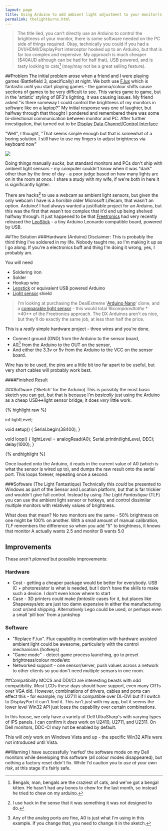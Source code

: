 ```yaml
---
layout: page
title: Using Arduino to add ambient light adjustment to your monitor(s)
permalink: thelightburns.html
---
```


> The title lied, you can't directly use an Arduino to control the brightness of your monitor, there is some software needed on the PC side of things required. Okay, technically you could if you had a DVI/HDMI/DisplayPort interceptor hooked up to an Arduino, but that is far too complex and expensive. My approach is much cheaper ($40AUD although can be had for half that), USB powered, and is tasty looking to cats[^2] (may/may not be a great selling feature).

##Problem
The initial problem arose when a friend and I were playing games (Battlefield 3, specifically) at night. We both use [F.lux](http://stereopsis.com/flux/) which is fantastic *until* you start playing games - the gamma/colour shifts cause sections of games to be very difficult to see. This varies game to game, but in the 'artistic' styling of BF3's lighting, it was causing issues. My friend asked "is there someway I could control the brightness of my monitors in software like on a laptop?" My initial response was one of laughter, but halfway through that thought I pondered and remembered there was some bi-directional communication between monitor and PC. After further investigation, that turned out to be [Display Data Channel/Control Interface](http://en.wikipedia.org/wiki/Display_Data_Channel)

"Well", I thought, "That seems simple enough but that is somewhat of a boring solution. I still have to use my fingers to adjust brightness via keyboard now"

![](http://www.howtogeek.com/geekers/up/sshot4f07447e46648.jpg)

Doing things manually *sucks*, but standard monitors and PCs don't ship with ambient light sensors - my computer couldn't know when it was "dark" other than by the time of day - a poor judge based on how many lights are on in the room at once. I share a study with my wife, if we're both in here it is significantly lighter.

There are hacks[^1] to use a webcam as ambient light sensors, but given the only webcam I have is a *horrible* older Microsoft Lifecam, that wasn't an option. Arduino! I had always wanted a justifiable project for an Arduino, but this was the first that wasn't too complex that it'd end up being shelved halfway through. It just happened to be that [Freetronics](http://www.freetronics.com/) had very recently released the [LeoStick](http://www.freetronics.com/products/leostick#.UFpM0o0gfX4) - a tiny Arduino Leonardo compatible board, powered by USB.

##The Solution
###Hardware (Arduino)
Disclaimer: This is probably the third thing I've soldered in my life. Nobody taught me, so I'm making it up as I go along. If you're a electronics buff and thing I'm doing it wrong, yes, I probably am. 

You will need

* Soldering iron
* Solder
* Hookup wire
* [Leostick](http://www.freetronics.com/products/leostick#.UFpM0o0gfX4) or equivalent USB powered Arduino
* [Light sensor](http://www.freetronics.com/products/light-sensor-module#.UFpNUo0gfX4) shield

> I'm looking at purchasing the DealExtreme '[Arduino Nano](http://dx.com/p/nano-v3-0-avr-atmega328-p-20au-module-board-usb-cable-for-arduino-118037?item=3)' clone, and a [comparable light sensor](http://dx.com/p/light-sensor-photoresistor-module-for-arduino-blue-152409?item=2) - this would total $16 compared to the **$40** of the Freetronics approach. The DX Arduinos aren't *as* nice, but they'll do exactly the same job, at less than half the price.

This is a *really* simple hardware project - three wires and you're done.

*  Connect ground (GND) from the Arduino to the sensor board,
*  A0[^3] from the Arduino to the OUT on the sensor,
*  And either the 3.3v or 5v from the Arduino to the VCC on the sensor board.

Wire has to be used, the pins are a little bit too far apart to be useful, but very short cables will probably work best.

####Finished Result
<INSERT IMAGES HERE>


###Software ('Sketch' for the Arduino)
This is possibly the most basic sketch you can get, but that is because I'm *basically* just using the Arduino as a cheap USB<->light sensor bridge, it does *very* little work.

{% highlight raw %}

int lightLevel; 

void setup()
{
  Serial.begin(38400);
}

void loop() 
{
  lightLevel = analogRead(A0);
  Serial.println(lightLevel, DEC);
  delay(1000);
}

{% endhighlight %}

Once loaded onto the Arduino, it reads in the current value of A0 (which is what the sensor is wired up to), and dumps the raw result onto the serial port. This loops forever, repeating once a second.

###Software (The Light Fantastique)
Technically this *could* be presented to Windows as part of the Sensor and Location platform, but that is far trickier and wouldn't give full control. Instead by using *The Light Fantastique* (TLF) you can use the ambient light sensor or hotkeys, and control dissimilar multiple monitors with relatively values of brightness. 

What does that mean? No two monitors are the same - 50% brightness on one might be 100% on another. With a small amount of manual calibration, *TLF* remembers the difference so when you add "5" to brightness, it knows that monitor A actually wants 2.5 and monitor B wants 5.0

## Improvements
These aren't *planned* but possible improvements:

### Hardware
* Cost - getting a cheaper package would be better for everybody. USB IC + photoresistor is what is needed, but I don't have the skills to make such a device. I don't even know where to start
* Case - 3D printers could make *fantastic* cases for it, but places like Shapeways/etc are just too damn expensive in either the manufacturing cost or/and shipping. Alternatively Lego could be used, or perhaps even a small 'pill box' from a junkshop

### Software
* "Replace F.lux". Flux capability in combination with hardware assisted ambient light could be awesome, particularly with the control mechanisms (hotkeys)
* "Game mode" - detect game process launching, go to preset brightness/colour mode/etc
* Networked support - one sensor/server, push values across a network to other clients so you don't need multiple sensors in one room.

##Compatibility
MCCS and DDI/CI are interesting beasts with odd compatibility. *Most* LCDs these days should have support, even many CRTs over VGA did. However, combinations of drivers, cables and ports can effect this - for example, my U2711 is compatible over DL-DVI but if I switch to DisplayPort it can't find it. This isn't *just* with my app, but it seems the lower level Win32 API just loses the capability over certain combinations.

In this house, we only have a variety of Dell UltraSharp's with varying types of IPS panels. I can confirm it *does* work on U2410, U2711, and U2311. On Dell monitors, DDC-CI *may* not be enabled by default.

This will *only* work on Windows Vista and up - the specific Win32 APIs were not introduced until Vista.

##Warning
I have successfully 'nerfed' the software mode on my Dell monitors while developing this software (all colour modes disappeared), but nothing a factory reset didn't fix. While I'd caution you to *use at your own risk*, at this stage it's fairly safe.

[^1]: I use hack in the sense that it was something it was not designed to do.
[^2]: Bengals, man, bengals are the craziest of cats, and we've got a bengal kitten. He hasn't had any bones to chew for the last month, so instead he tried to chew on my arduino.
[^3]: Any of the analog ports are fine, A0 is just what I'm using in this example. If you change that, you need to change it in the sketch.